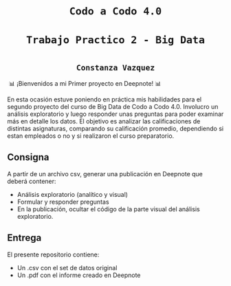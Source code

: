 # <h1 align="center">**`Codo a Codo 4.0`**
# <h1 align="center">**`Trabajo Practico 2 - Big Data`**
# <h2 align="center">**`Constanza Vazquez`**
​
📊 ¡Bienvenidos a mi Primer proyecto en Deepnote! 📊
  
En esta ocasión estuve poniendo en práctica mis habilidades para el segundo proyecto del curso de Big Data de Codo a Codo 4.0. Involucro un análisis exploratorio y luego responder unas preguntas para poder examinar más en detalle los datos. El objetivo es analizar las calificaciones de distintas asignaturas, comparando su calificación promedio, dependiendo si estan empleados o no y si realizaron el curso preparatorio.
​
## **Consigna** 
A partir de un archivo csv, generar una publicación en Deepnote que deberá contener:
- Análisis exploratorio (analítico y visual)
- Formular y responder preguntas
- En la publicación, ocultar el código de la parte visual del análisis exploratorio.
​
## **Entrega**
El presente repositorio contiene:
- Un .csv con el set de datos original
- Un .pdf con el informe creado en Deepnote
​
